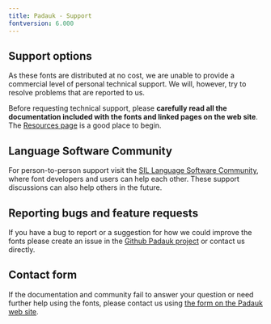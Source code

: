 ```yaml
---
title: Padauk - Support
fontversion: 6.000
---
```


## Support options

As these fonts are distributed at no cost, we are unable to provide a commercial level of personal technical support. We will, however, try to resolve problems that are reported to us.

Before requesting technical support, please **carefully read all the documentation included with the fonts and linked pages on the web site**. The [Resources page](resources.md) is a good place to begin.

## Language Software Community

For person-to-person support visit the [SIL Language Software Community](https://community.software.sil.org/c/silfonts), where font developers and users can help each other. These support discussions can also help others in the future.

## Reporting bugs and feature requests

If you have a bug to report or a suggestion for how we could improve the fonts please create an issue in the [Github Padauk project](https://github.com/silnrsi/font-padauk/issues) or contact us directly.

## Contact form

If the documentation and community fail to answer your question or need further help using the fonts, please contact us using [the form on the Padauk web site](https://software.sil.org/padauk/about/contact).
